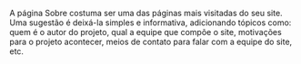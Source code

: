 A página Sobre costuma ser uma das páginas mais visitadas do seu site. Uma sugestão é deixá-la simples e informativa, adicionando tópicos como: quem é o autor do projeto, qual a equipe que compõe o site, motivações para o projeto acontecer, meios de contato para falar com a equipe do site, etc.